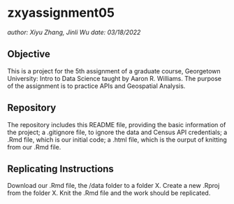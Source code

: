 # zxyassignment05
*author: Xiyu Zhang, Jinli Wu*
*date: 03/18/2022*

## Objective
This is a project for the 5th assignment of a graduate course, Georgetown University: Intro to Data Science taught by Aaron R. Williams. The purpose of the assignment is to practice APIs and Geospatial Analysis.

## Repository
The repository includes this README file, providing the basic information of the project; a .gitignore file, to ignore the data and Census API credentials; a .Rmd file, which is our initial code; a .html file, which is the ourput of knitting from our .Rmd file.

## Replicating Instructions
Download our .Rmd file, the /data folder to a folder X. Create a new .Rproj from the folder X. Knit the .Rmd file and the work should be replicated.
